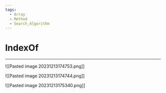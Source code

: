 ```yaml
---
tags:
  - Array
  - Method
  - Search_Algorithm
---
```


# IndexOf
---

![[Pasted image 20231213174753.png]]

![[Pasted image 20231213174744.png]]

![[Pasted image 20231213175340.png]]


